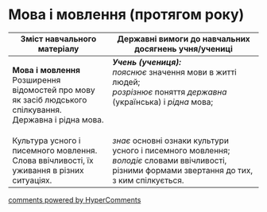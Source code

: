 <div id="hypercomments_widget" class="js-hypercomments-widget invisible"></div>

# Мова і мовлення (протягом року)

<table>
  <tr>
    <td width="40%" align="center"><b>Зміст навчального матеріалу</b></td>
    <td width="60%" align="center"><b>Державні вимоги до навчальних досягнень учня/учениці</b></td>
  </tr>
<tbody>
  <tr>
    <td width="40%" style="vertical-align:top !important;">
    <p><b>Мова і мовлення</b><br>
Розширення відомостей про мову як засіб людського спілкування.<br>
Державна і рідна мова.<br></td>
    <td width="60%" style="vertical-align:top !important;">
<i><b>Учень (учениця):</b></i><br>
<i>пояснює</i> значення мови в житті людей;<br>
<i>розрізнює</i> поняття <i>державна</i> (українська) і <i>рідна</i> мова;<br></td>
  </tr>
  <tr>
    <td width="40%" style="vertical-align:top !important;">
Культура усного і писемного мовлення.<br>
Слова ввічливості, їх уживання в різних ситуаціях.<br></td>
    <td width="60%" style="vertical-align:top !important;">
<i>знає</i> основні ознаки культури усного і писемного мовлення;<br>
<i>володіє</i> словами ввічливості, різними формами звертання до тих, з ким спілкується.<br></td>
  </tr>
</tbody>
</table>

<div class="js-hypercomments-container">
<a href="http://hypercomments.com" class="hc-link" title="comments widget">comments powered by HyperComments</a>
</div>